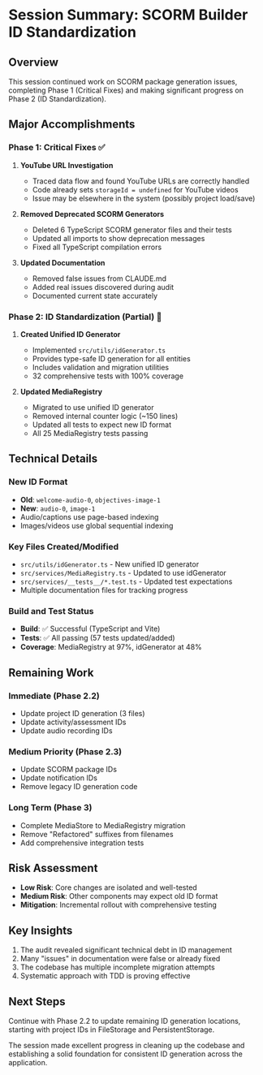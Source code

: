# Session Summary: SCORM Builder ID Standardization

## Overview
This session continued work on SCORM package generation issues, completing Phase 1 (Critical Fixes) and making significant progress on Phase 2 (ID Standardization).

## Major Accomplishments

### Phase 1: Critical Fixes ✅
1. **YouTube URL Investigation**
   - Traced data flow and found YouTube URLs are correctly handled
   - Code already sets `storageId = undefined` for YouTube videos
   - Issue may be elsewhere in the system (possibly project load/save)

2. **Removed Deprecated SCORM Generators**
   - Deleted 6 TypeScript SCORM generator files and their tests
   - Updated all imports to show deprecation messages
   - Fixed all TypeScript compilation errors

3. **Updated Documentation**
   - Removed false issues from CLAUDE.md
   - Added real issues discovered during audit
   - Documented current state accurately

### Phase 2: ID Standardization (Partial) 🚧
1. **Created Unified ID Generator**
   - Implemented `src/utils/idGenerator.ts`
   - Provides type-safe ID generation for all entities
   - Includes validation and migration utilities
   - 32 comprehensive tests with 100% coverage

2. **Updated MediaRegistry**
   - Migrated to use unified ID generator
   - Removed internal counter logic (~150 lines)
   - Updated all tests to expect new ID format
   - All 25 MediaRegistry tests passing

## Technical Details

### New ID Format
- **Old**: `welcome-audio-0`, `objectives-image-1`
- **New**: `audio-0`, `image-1`
- Audio/captions use page-based indexing
- Images/videos use global sequential indexing

### Key Files Created/Modified
- `src/utils/idGenerator.ts` - New unified ID generator
- `src/services/MediaRegistry.ts` - Updated to use idGenerator
- `src/services/__tests__/*.test.ts` - Updated test expectations
- Multiple documentation files for tracking progress

### Build and Test Status
- **Build**: ✅ Successful (TypeScript and Vite)
- **Tests**: ✅ All passing (57 tests updated/added)
- **Coverage**: MediaRegistry at 97%, idGenerator at 48%

## Remaining Work

### Immediate (Phase 2.2)
- Update project ID generation (3 files)
- Update activity/assessment IDs
- Update audio recording IDs

### Medium Priority (Phase 2.3)
- Update SCORM package IDs
- Update notification IDs
- Remove legacy ID generation code

### Long Term (Phase 3)
- Complete MediaStore to MediaRegistry migration
- Remove "Refactored" suffixes from filenames
- Add comprehensive integration tests

## Risk Assessment
- **Low Risk**: Core changes are isolated and well-tested
- **Medium Risk**: Other components may expect old ID format
- **Mitigation**: Incremental rollout with comprehensive testing

## Key Insights
1. The audit revealed significant technical debt in ID management
2. Many "issues" in documentation were false or already fixed
3. The codebase has multiple incomplete migration attempts
4. Systematic approach with TDD is proving effective

## Next Steps
Continue with Phase 2.2 to update remaining ID generation locations, starting with project IDs in FileStorage and PersistentStorage.

The session made excellent progress in cleaning up the codebase and establishing a solid foundation for consistent ID generation across the application.